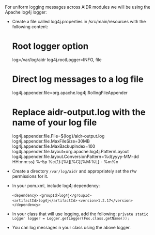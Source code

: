 For uniform logging messages across AIDR modules we will be using the Apache log4j logger:

* Create a file called log4j.properties in /src/main/resources with the following content:

     # Root logger option
     log=/var/log/aidr
     log4j.rootLogger=INFO, file
 
     # Direct log messages to a log file
     log4j.appender.file=org.apache.log4j.RollingFileAppender
 
     # Replace aidr-output.log with the name of your log file
     log4j.appender.file.File=${log}/aidr-output.log
     log4j.appender.file.MaxFileSize=30MB
     log4j.appender.file.MaxBackupIndex=100
     log4j.appender.file.layout=org.apache.log4j.PatternLayout
     log4j.appender.file.layout.ConversionPattern=%d{yyyy-MM-dd HH:mm:ss} %-5p %c{1}:[%t][%C][%M:%L] - %m%n


* Create a directory `/var/log/aidr` and appropriately set the r/w permissions for it. 
* In your pom.xml, include log4j dependency: 

     `<dependency>`
	 `<groupId>log4j</groupId>`
	 `<artifactId>log4j</artifactId>`
	 `<version>1.2.17</version>`
      `</dependency>`

* In your class that will use logging, add the following:
                  `private static Logger logger = Logger.getLogger(Foo.class.getName());`
* You can log messages n your class using the above logger.